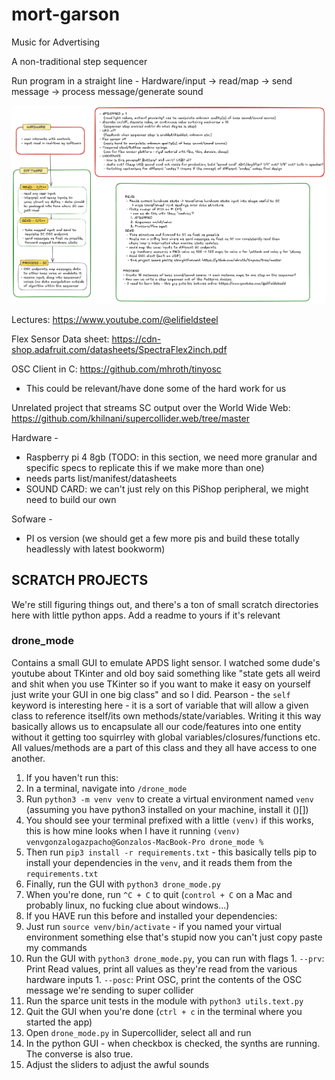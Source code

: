 # mort-garson
Music for Advertising


A non-traditional step sequencer

Run program in a straight line - Hardware/input -> read/map -> send message -> process message/generate sound

![Last we Talked](./docs/design-v1.png)

Lectures: https://www.youtube.com/@elifieldsteel

Flex Sensor Data sheet: https://cdn-shop.adafruit.com/datasheets/SpectraFlex2inch.pdf

OSC Client in C: https://github.com/mhroth/tinyosc
 - This could be relevant/have done some of the hard work for us

Unrelated project that streams SC output over the World Wide Web: https://github.com/khilnani/supercollider.web/tree/master


Hardware - 
 - Raspberry pi 4 8gb (TODO: in this section, we need more granular and specific specs to replicate this if we make more than one)
 - needs parts list/manifest/datasheets
 - SOUND CARD: we can't just rely on this PiShop peripheral, we might need to build our own

Sofware -
 - PI os version (we should get a few more pis and build these totally headlessly with latest bookworm)

## SCRATCH PROJECTS

We're still figuring things out, and there's a ton of small scratch directories here with little python apps. Add a readme to yours if it's relevant

### drone_mode

Contains a small GUI to emulate APDS light sensor. I watched some dude's youtube about TKinter and old boy said something like "state gets all weird and
shit when you use TKinter so if you want to make it easy on yourself just write your GUI in one big class" and so I did. Pearson - the `self` keyword is interesting here - 
it is a sort of variable that will allow a given class to reference itself/its own methods/state/variables. Writing it this way basically allows us to encapsulate all our
code/features into one entity without it getting too squirrley with global variables/closures/functions etc. All values/methods are a part of this class and they all have access to one another.

1. If you haven't run this: 
  1. In a terminal, navigate into `/drone_mode`
  1. Run `python3 -m venv venv` to create a virtual environment named `venv` (assuming you have python3 installed on your machine, install it ()[])
  1. You should see your terminal prefixed with a little `(venv)` if this works, this is how mine looks when I have it running `(venv) venvgonzalogazpacho@Gonzalos-MacBook-Pro drone_mode %`
  1. Then run `pip3 install -r requirements.txt` - this basically tells pip to install your dependencies in the `venv`, and it reads them from the `requirements.txt`
  1. Finally, run the GUI with `python3 drone_mode.py`
  1. When you're done, run `^C + C` to quit (`control + C` on a Mac and probably linux, no fucking clue about windows...)
1. If you HAVE run this before and installed your dependencies:
  1. Just run `source venv/bin/activate` - if you named your virtual environment something else that's stupid now you can't just copy paste my commands
  1. Run the GUI with `python3 drone_mode.py`, you can run with flags
    1. `--prv`: Print Read values, print all values as they're read from the various hardware inputs
    1. `--posc`: Print OSC, print the contents of the OSC message we're sending to super collider
  1. Run the sparce unit tests in the module with `python3 utils.text.py`
  1. Quit the GUI when you're done (`ctrl + c` in the terminal where you started the app)
1. Open `drone_mode.py` in Supercollider, select all and run
1. In the python GUI - when checkbox is checked, the synths are running. The converse is also true.
1. Adjust the sliders to adjust the awful sounds